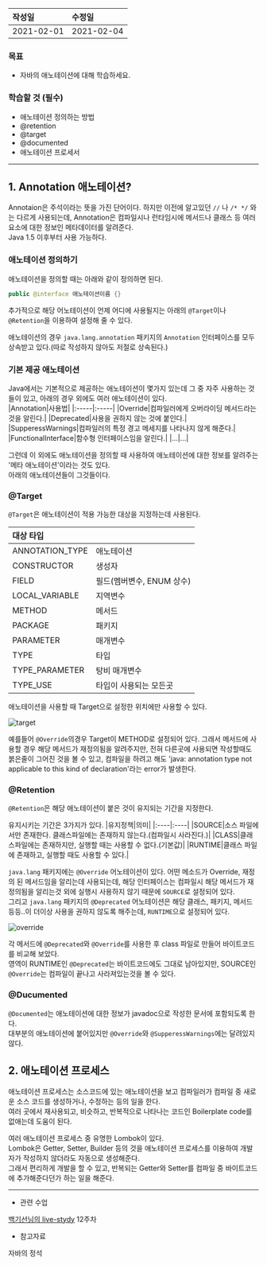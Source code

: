 |작성일|수정일|
|:----|:----|
|2021-02-01|2021-02-04|

### 목표
- 자바의 애노테이션에 대해 학습하세요.

### 학습할 것 (필수)
- 애노테이션 정의하는 방법
- @retention
- @target
- @documented
- 애노테이션 프로세서


<hr>

## 1. Annotation 애노테이션?

Annotaion은 주석이라는 뜻을 가진 단어이다. 하지만 이전에 알고있던 `//` 나 `/* */` 와는 다르게 사용되는데, Annotation은 컴파일시나 런타임시에 메서드나 클래스 등 여러 요소에 대한 정보인 메타데이터를 알려준다.<br>
Java 1.5 이후부터 사용 가능하다.<br>

### 애노테이션 정의하기

애노테이션을 정의할 때는 아래와 같이 정의하면 된다.
```java
public @interface 애노테이션이름 {}
```
추가적으로 해당 어노테이션이 언제 어디에 사용될지는 아래의 `@Target`이나 `@Retention`을 이용하여 설정해 줄 수 있다.

애노테이션의 경우 `java.lang.annotation` 패키지의 `Annotation` 인터페이스를 모두 상속받고 있다.(따로 작성하지 않아도 저절로 상속된다.)<br>

### 기본 제공 애노테이션
Java에서는 기본적으로 제공하는 애노테이션이 몇가지 있는데 그 중 자주 사용하는 것들이 있고, 아래의 경우 외에도 여러 애노테이션이 있다.<br>
|Annotation|사용법|
|:-----|:-----|
|Override|컴파일러에게 오버라이딩 메서드라는 것을 알린다.|
|Deprecated|사용을 권하지 않는 것에 붙인다.|
|SupperessWarnings|컴파일러의 특정 경고 메세지를 나타나지 않게 해준다.|
|FunctionalInterface|함수형 인터페이스임을 알린다.|
|...|...|

그런데 이 외에도 애노테이션을 정의할 때 사용하여 애노테이션에 대한 정보를 알려주는 '메타 애노테이션'이라는 것도 있다.<br>
아래의 애노테이션들이 그것들이다.

### @Target

`@Target`은 애노테이션이 적용 가능한 대상을 지정하는데 사용된다.

|대상 타입||
|:-----|:-----|
|ANNOTATION_TYPE|애노테이션|
|CONSTRUCTOR|생성자|
|FIELD|필드(멤버변수, ENUM 상수)|
|LOCAL_VARIABLE|지역변수|
|METHOD|메서드|
|PACKAGE|패키지|
|PARAMETER|매개변수|
|TYPE|타입|
|TYPE_PARAMETER|탕비 매개변수|
|TYPE_USE|타입이 사용되는 모든곳|

애노테이션을 사용할 때 Target으로 설정한 위치에만 사용할 수 있다.

![target](https://user-images.githubusercontent.com/53729311/106628572-45d8ea00-65bd-11eb-9483-9cc15e913864.jpg)

예를들어 `@Override`의경우 Target이 METHOD로 설정되어 있다. 그래서 메서드에 사용할 경우 해당 메서드가 재정의됨을 알려주지만, 전혀 다른곳에 사용되면 작성할때도 붉은줄이 그어진 것을 볼 수 있고, 컴파일을 하려고 해도 'java: annotation type not applicable to this kind of declaration'라는 error가 발생한다.<br>



### @Retention

`@Retention`은 해당 애노테이션이 붙은 것이 유지되는 기간을 지정한다.

유지시키는 기간은 3가지가 있다.
|유지정책|의미|
|:----|:----|
|SOURCE|소스 파일에서만 존재한다. 클래스파일에는 존재하지 않는다.(컴파일시 사라진다.)|
|CLASS|클래스파일에는 존재하지만, 실행할 때는 사용할 수 없다.(기본값)|
|RUNTIME|클래스 파일에 존재하고, 실행할 때도 사용할 수 있다.|

`java.lang` 패키지에는 `@Override` 어노테이션이 있다. 어떤 메소드가 Override, 재정의 된 메서드임을 알리는데 사용되는데, 해당 인터페이스는 컴파일시 해당 메서드가 재정의됨을 알리는것 외에 실행시 사용하지 않기 때문에 `SOURCE`로 설정되어 있다.<br>
그리고 `java.lang` 패키지의 `@Deprecated` 어노테이션은 해당 클래스, 패키지, 메서드 등등..이 더이상 사용을 권하지 않도록 해주는데, `RUNTIME`으로 설정되어 있다.

![override](https://user-images.githubusercontent.com/53729311/106626240-d661fb00-65ba-11eb-913c-4b78ec7ebff6.jpg)

각 메서드에 `@Deprecated`와 `@Override`를 사용한 후 class 파일로 만들어 바이트코드를 비교해 보았다.<br>
영역이 RUNTIME인 `@Deprecated`는 바이트코드에도 그대로 남아있지만, SOURCE인 `@Override`는 컴파일이 끝나고 사라져있는것을 볼 수 있다.<br>



### @Ducumented

`@Documented`는 애노테이션에 대한 정보가 javadoc으로 작성한 문서에 포함되도록 한다.<br>
대부분의 애노테이션에 붙어있지만 `@Override`와 `@SupperessWarnings`에는 달려있지 않다.<br>


## 2. 애노테이션 프로세스

애노테이션 프로세스는 소스코드에 있는 애노테이션을 보고 컴파일러가 컴파일 중 새로운 소스 코드를 생성하거나, 수정하는 등의 일을 한다.<br>
여러 곳에서 재사용되고, 비슷하고, 반복적으로 나타나는 코드인 Boilerplate code를 없애는데 도움이 된다.

여러 애노테이션 프로세스 중 유명한 Lombok이 있다.<br>
Lombok은 Getter, Setter, Builder 등의 것을 애노테이션 프로세스를 이용하여 개발자가 작성하지 않더라도 자동으로 생성해준다.<br>
그래서 편리하게 개발을 할 수 있고, 반복되는 Getter와 Setter를 컴파일 중 바이트코드에 추가해준다던가 하는 일을 해준다.


<hr>

- 관련 수업

[백기선님의 live-stydy](https://github.com/whiteship/live-study/issues) 12주차

- 참고자료

자바의 정석
